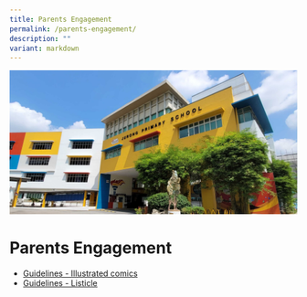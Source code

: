 ```yaml
---
title: Parents Engagement
permalink: /parents-engagement/
description: ""
variant: markdown
---
```

![](/images/JPS_School_Front_Banner.jpg)

Parents Engagement
==================

* [Guidelines - Illustrated comics](/files/Guidelines%20-%20Illustrated%20comics.pdf)
* [Guidelines - Listicle](/files/Guidelines%20-%20Illustrated%20comics.pdf)